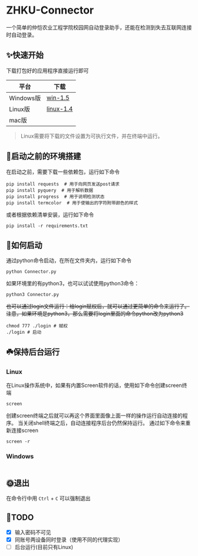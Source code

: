 # ZHKU-Connector

一个简单的仲恺农业工程学院校园网自动登录助手，还能在检测到失去互联网连接时自动登录。

## ✨快速开始

下载打包好的应用程序直接运行即可

| 平台       | 下载                                                                                                               |
|----------|------------------------------------------------------------------------------------------------------------------|
| Windows版 | [win-1.5](https://github.com/Jin-Cheng-Ming/ZHKU-Connector/releases/download/1.5/ZHKU-Connector-windows-1.5.exe) |
| Linux版   | [linux-1.4](https://github.com/Jin-Cheng-Ming/ZHKU-Connector/releases/download/1.4/ZHKU-Connector)               |
| mac版     |                                                                                                                  |

> Linux需要将下载的文件设置为可执行文件，并在终端中运行。

## 🚧启动之前的环境搭建

在启动之前，需要下载一些依赖包，运行如下命令

```shell
pip install requests  # 用于向网页发送post请求
pip install pyquery  # 用于解析数据
pip install progress  # 用于说明检测状态
pip install termcolor  # 用于使输出的字符附带颜色的样式
```

或者根据依赖清单安装，运行如下命令

```shell
pip install -r requirements.txt
```

## 🍕如何启动

通过python命令启动，在所在文件夹内，运行如下命令

```shell
python Connector.py
```

如果环境里的有python3，也可以试试使用python3命令：

```shell
python3 Connector.py
```

~~也可以通过login文件运行：给login赋权后，就可以通过更简单的命令来运行了。
注意，如果环境是python3，那么需要将login里面的命令python改为python3~~

```shell
chmod 777 ./login # 赋权
./login # 启动
```

## ☘️保持后台运行

### Linux

在Linux操作系统中，如果有内置Screen软件的话，使用如下命令创建screen终端

```shell
screen
```

创建screen终端之后就可以再这个界面里面像上面一样的操作运行自动连接的程序。
当关闭shell终端之后，自动连接程序后台仍然保持运行。
通过如下命令来重新连接screen

```shell
screen -r
```

### Windows

```shell

```

## 🌞退出

在命令行中用 `Ctrl` + `C` 可以强制退出

## 📝TODO

- [X] 输入密码不可见
- [X] 同账号两设备同时登录（使用不同的代理实现）
- [ ] 后台运行(目前只有Linux)
